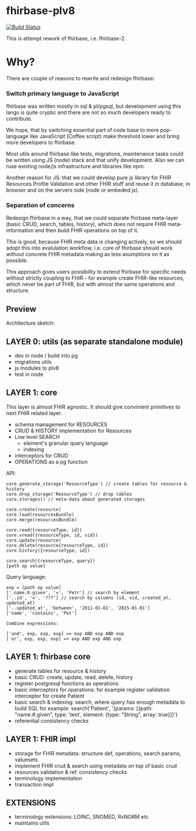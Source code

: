 # fhirbase-plv8

[![Build Status](https://travis-ci.org/fhirbase/fhirbase-plv8.svg)](https://travis-ci.org/fhirbase/fhirbase-plv8)

This is attempt *rework* of fhirbase, i.e. fhirbase-2.


# Why?

There are couple of reasons to rewrite and redesign fhirbase:

### Switch primary language to JavaScript

fhirbase was written mostly in sql & pl/pgsql, but development using
this langs is quite cryptic and there are not so much developers ready to contribute.

We hope, that by switching essential part of code base to more pop-language like JavaScript (Coffee script)
make threshold lower and bring more developers to fhirbase.

Most utils around fhirbase like tests, migrations, maintenance tasks could be written using JS (node) stack
and that unify development. Also we can ruse existing node/js infrastructure and libraries like npm.

Another reason for JS: that we could develop pure js library for FHIR Resources Profile Validation and other FHIR stuff and reuse
it in database, in browser and on the servers side (node or embeded js).

### Separation of concerns

Redesign fhirbase in a way, that we could separate
fhirbase meta-layer (basic CRUD, search, tables, history),
which does not require FHIR meta-information and then build FHIR operations
on top of it.

This is good, because  FHIR meta data is changing actively, so we should
adopt this into evalulation workflow, i.e. core of fhirbase should work without concrete FHIR
metadata making as less asumptions on it as possible.

This approach gives users possibility to extend fhirbase for specific needs without
strictly coupling to FHIR - for example create FHIR-like resources, which never be part of FHIR,
but with almost the same operations and structure.


## Preview

Architecture sketch:

LAYER 0: utils (as separate standalone module)
-----------------------------------------

* dev in node / build into pg
* migrations utils
* js modules to plv8
* test in node

LAYER 1: core
----------------------

This layer is almost FHIR agnostic. 
It should give convinient primitives to next FHIR related layer.

* schema management for RESOURCES
* CRUD & HISTORY implementation for Resources
* Low level SEARCH
  * element's granular query language
  * indexing
* interceptors for CRUD
* OPERATIONS as a pg function


API:

```
core.generate_storage('ResourceType') // create tables for resource & history
core.drop_storage('ResourceType') // drop tables
core.storages() // meta-data about generated storages

core.create(resource)
core.load(resourcesBundle)
core.merge(resourcesBundle)

core.read({resourceType, id})
core.vread({resourceType, id, vid})
core.update(resource)
core.delete(resource{resourceType, id})
core.history({resourceType, id})

core.search({resourceType, query})
[path op value]

```

Query language:
```
exp = [path op value]
['.name.0.given', '=', 'Petr'] // search by element
['..id', '=', '???'] // search by columns (id, vid, created_at, updated_at)
['..updated_at', 'between', '2011-01-01', '2015-01-01']
['name', 'contains', 'Pet']

Combine expressions:

['and', exp, exp, exp] => exp AND exp AND exp
['or', exp, exp, exp] => exp AND exp AND exp
```

LAYER 1: fhirbase core
-----------------------------------------

* generate tables for resource & history
* basic CRUD:  create, update, read, delete, history
* register postgresql functions as operations
* basic interceptors for operations: for example register validation interceptor for create Patient
* basic search & indexing: search, where query has enough metadata to build SQL
  for example: search('Patient', '{params: [{path: "name.#.given", type: 'text', element: {type: "String", array: true}]}')
* referential consistency checks

LAYER 1: FHIR impl
-----------------------------------------

* storage for FHIR metadata:  structure def, operations, search params, valuesets
* implement FHIR crud & search using metadata on top of basic crud
* resources validation & ref. consistency checks
* terminology implementation
* transaction impl


EXTENSIONS
-----------------------------------------

* terminology extensions: LOINC, SNOMED, RxNORM etc
* maintains utils
